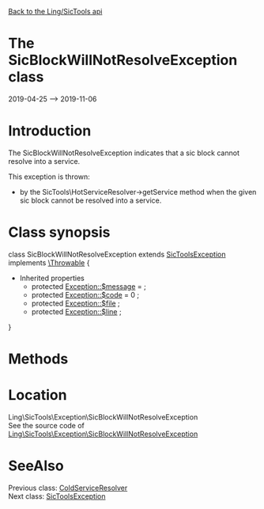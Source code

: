 [Back to the Ling/SicTools api](https://github.com/lingtalfi/SicTools/blob/master/doc/api/Ling/SicTools.md)



The SicBlockWillNotResolveException class
================
2019-04-25 --> 2019-11-06






Introduction
============

The SicBlockWillNotResolveException indicates that a sic block cannot resolve into a service.

This exception is thrown:

- by the SicTools\HotServiceResolver->getService method when the given sic block cannot be resolved into a service.



Class synopsis
==============


class <span class="pl-k">SicBlockWillNotResolveException</span> extends [SicToolsException](https://github.com/lingtalfi/SicTools/blob/master/doc/api/Ling/SicTools/Exception/SicToolsException.md) implements [\Throwable](http://php.net/manual/en/class.throwable.php) {

- Inherited properties
    - protected  [Exception::$message](#property-message) =  ;
    - protected  [Exception::$code](#property-code) = 0 ;
    - protected  [Exception::$file](#property-file) ;
    - protected  [Exception::$line](#property-line) ;

}






Methods
==============






Location
=============
Ling\SicTools\Exception\SicBlockWillNotResolveException<br>
See the source code of [Ling\SicTools\Exception\SicBlockWillNotResolveException](https://github.com/lingtalfi/SicTools/blob/master/Exception/SicBlockWillNotResolveException.php)



SeeAlso
==============
Previous class: [ColdServiceResolver](https://github.com/lingtalfi/SicTools/blob/master/doc/api/Ling/SicTools/ColdServiceResolver.md)<br>Next class: [SicToolsException](https://github.com/lingtalfi/SicTools/blob/master/doc/api/Ling/SicTools/Exception/SicToolsException.md)<br>
